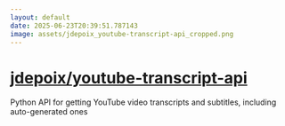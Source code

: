```yaml
---
layout: default
date: 2025-06-23T20:39:51.787143
image: assets/jdepoix_youtube-transcript-api_cropped.png
---
```


# [jdepoix/youtube-transcript-api](https://github.com/jdepoix/youtube-transcript-api)

Python API for getting YouTube video transcripts and subtitles, including auto-generated ones
